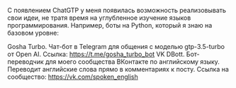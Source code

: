 С появлением ChatGTP у меня появилась возможность реализовывать свои идеи, не тратя время на углубленное изучение языков программирования. Например, боты на Python, который я знаю на базовом уровне:

Gosha Turbo. Чат-бот в Telegram для общения с моделью gtp-3.5-turbo от Open AI. Ссылка: https://t.me/gosha_turbo_bot
VK DBott. Бот-переводчик для моего сообщества ВКонтакте по английскому языку. Переводит английские слова прямо в комментариях к посту. Ссылка на сообщество: https://vk.com/spoken_english
